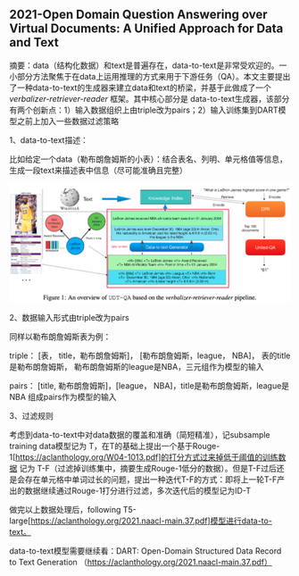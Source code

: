 ## 2021-Open Domain Question Answering over Virtual Documents: A Unified Approach for Data and Text

摘要：data（结构化数据）和text是普遍存在，data-to-text是非常受欢迎的。一小部分方法聚焦于在data上运用推理的方式来用于下游任务（QA）。本文主要提出了一种data-to-text的生成器来建立data和text的桥梁，并基于此做成了一个*verbalizer-retriever-reader* 框架。其中核心部分是 data-to-text生成器，该部分有两个创新点：1）输入数据组织上由triple改为pairs；2）输入训练集到DART模型之前上加入一些数据过滤策略



1、data-to-text描述：

比如给定一个data（勒布朗詹姆斯的小表）：结合表名、列明、单元格值等信息，生成一段text来描述表中信息（尽可能准确且完整） 

<img src="./pic/40906039b311b0b337c90e33a0d46486.png" style="zoom:100%;" align="mid"/>



2、数据输入形式由triple改为pairs

同样以勒布朗詹姆斯表为例： 

triple： [表， title，勒布朗詹姆斯]， [勒布朗詹姆斯，league， NBA]， 表的title是勒布朗詹姆斯， 勒布朗詹姆斯的league是NBA，三元组作为模型的输入

pairs： [title, 勒布朗詹姆斯]，[league， NBA]，title是勒布朗詹姆斯，league是NBA 组成pairs作为模型的输入

3、过滤规则

考虑到data-to-text中对data数据的覆盖和准确（简短精准），记subsample training data模型记为 T，在T的基础上提出一个基于Rouge-1[https://aclanthology.org/W04-1013.pdf]的打分方式过来掉低于阈值的训练数据 记为 T-F（过滤掉训练集中，摘要生成Rouge-1低分的数据）。但是T-F过后还是会存在单元格中单词过长的问题，提出一种迭代T-F的方式：即将上一轮T-F产出的数据继续通过Rouge-1打分进行过滤，多次迭代后的模型记为ID-T

做完以上数据处理后，following T5-large[https://aclanthology.org/2021.naacl-main.37.pdf]模型进行data-to-text。



data-to-text模型需要继续看：DART: Open-Domain Structured Data Record to Text Generation （https://aclanthology.org/2021.naacl-main.37.pdf）

